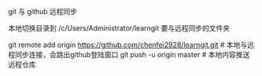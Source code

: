 

git 与 github 远程同步

本地切换目录到 /c/Users/Administrator/learngit 要与远程同步的文件夹

git remote add origin https://github.com/chenfei2928/learngit.git
    # 本地与远程同步连接，会跳出github登陆窗口
git push -u origin master
    # 本地内容推送远程仓库
